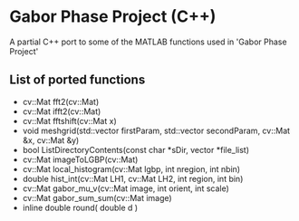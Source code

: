 # Gabor Phase Project (C++)

A partial C++ port to some of the MATLAB functions used in 'Gabor Phase Project'

## List of ported functions

* cv::Mat fft2(cv::Mat)
* cv::Mat ifft2(cv::Mat)
* cv::Mat fftshift(cv::Mat x)
* void meshgrid(std::vector<double> firstParam, std::vector<double> secondParam, cv::Mat &x, cv::Mat &y)
* bool ListDirectoryContents(const char *sDir, vector<string> *file_list)
* cv::Mat imageToLGBP(cv::Mat)
* cv::Mat local_histogram(cv::Mat lgbp, int nregion, int nbin)
* double hist_int(cv::Mat LH1, cv::Mat LH2, int region, int bin)
* cv::Mat gabor_mu_v(cv::Mat image, int orient, int scale)
* cv::Mat gabor_sum_sum(cv::Mat image)
* inline double round( double d )
